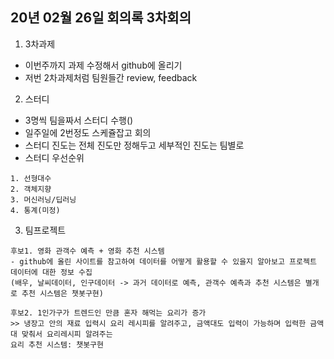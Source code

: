 ## 20년 02월 26일 회의록 3차회의

1. 3차과제

- 이번주까지 과제 수정해서 github에 올리기
- 저번 2차과제처럼 팀원들간 review, feedback

2. 스터디

- 3명씩 팀을짜서 스터디 수행()
- 일주일에 2번정도 스케쥴잡고 회의
- 스터디 진도는 전체 진도만 정해두고 세부적인 진도는 팀별로
- 스터디 우선순위

```
1. 선형대수
2. 객체지향
3. 머신러닝/딥러닝
4. 통계(미정)
```

3. 팀프로젝트
```
후보1. 영화 관객수 예측 + 영화 추천 시스템
- github에 올린 사이트를 참고하여 데이터를 어떻게 활용할 수 있을지 알아보고 프로젝트 데이터에 대한 정보 수집
(배우, 날씨데이터, 인구데이터 -> 과거 데이터로 예측, 관객수 예측과 추천 시스템은 별개로 추천 시스템은 챗봇구현)

후보2. 1인가구가 트렌드인 만큼 혼자 해먹는 요리가 증가
>> 냉장고 안의 재료 입력시 요리 레시피를 알려주고, 금액대도 입력이 가능하며 입력한 금액대 맞춰서 요리레시피 알려주는
요리 추천 시스템: 챗봇구현

```
